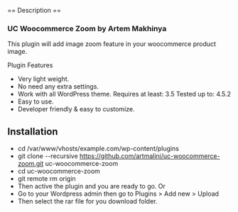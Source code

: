 == Description ==

### UC Woocommerce Zoom by Artem Makhinya

This plugin will add image zoom feature in your woocommerce product image.

Plugin Features

 * Very light weight.
 * No need any extra settings.
 * Work with all WordPress theme. Requires at least: 3.5 Tested up to: 4.5.2
 * Easy to use.
 * Developer friendly & easy to customize. 

## Installation

* cd /var/www/vhosts/example.com/wp-content/plugins
* git clone --recursive https://github.com/artmalini/uc-woocommerce-zoom.git uc-woocommerce-zoom
* cd uc-woocommerce-zoom
* git remote rm origin
* Then active the plugin and you are ready to go.
Or
* Go to your Wordpress admin then go to Plugins > Add new > Upload
* Then select the rar file for you download folder.
